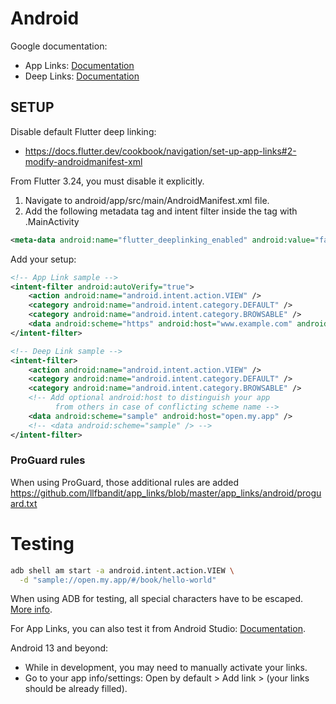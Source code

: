 # Android

Google documentation:
- App Links: [Documentation](https://developer.android.com/training/app-links/verify-android-applinks)
- Deep Links: [Documentation](https://developer.android.com/training/app-links/deep-linking)

## SETUP


Disable default Flutter deep linking:
- https://docs.flutter.dev/cookbook/navigation/set-up-app-links#2-modify-androidmanifest-xml

From Flutter 3.24, you must disable it explicitly.
1. Navigate to android/app/src/main/AndroidManifest.xml file. 
2. Add the following metadata tag and intent filter inside the <activity> tag with .MainActivity
```xml
<meta-data android:name="flutter_deeplinking_enabled" android:value="false" />
```

Add your setup:
```xml
<!-- App Link sample -->
<intent-filter android:autoVerify="true">
    <action android:name="android.intent.action.VIEW" />
    <category android:name="android.intent.category.DEFAULT" />
    <category android:name="android.intent.category.BROWSABLE" />
    <data android:scheme="https" android:host="www.example.com" android:pathPrefix="/foo" />
</intent-filter>

<!-- Deep Link sample -->
<intent-filter>
    <action android:name="android.intent.action.VIEW" />
    <category android:name="android.intent.category.DEFAULT" />
    <category android:name="android.intent.category.BROWSABLE" />
    <!-- Add optional android:host to distinguish your app
          from others in case of conflicting scheme name -->
    <data android:scheme="sample" android:host="open.my.app" />
    <!-- <data android:scheme="sample" /> -->
</intent-filter>
```

### ProGuard rules
When using ProGuard, those additional rules are added  
https://github.com/llfbandit/app_links/blob/master/app_links/android/proguard.txt

# Testing

```sh
adb shell am start -a android.intent.action.VIEW \
  -d "sample://open.my.app/#/book/hello-world"
```

When using ADB for testing, all special characters have to be escaped. [More info](https://stackoverflow.com/a/35645448/5498788).

For App Links, you can also test it from Android Studio: [Documentation](https://developer.android.com/studio/write/app-link-indexing#testindent).

Android 13 and beyond:
- While in development, you may need to manually activate your links.
- Go to your app info/settings: Open by default > Add link > (your links should be already filled).